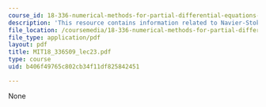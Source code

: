 ```yaml
---
course_id: 18-336-numerical-methods-for-partial-differential-equations-spring-2009
description: 'This resource contains information related to Navier-Stokes equations. '
file_location: /coursemedia/18-336-numerical-methods-for-partial-differential-equations-spring-2009/b406f49765c802cb34f11df825842451_MIT18_336S09_lec23.pdf
file_type: application/pdf
layout: pdf
title: MIT18_336S09_lec23.pdf
type: course
uid: b406f49765c802cb34f11df825842451

---
```

None